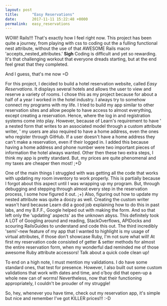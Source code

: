 ```yaml
---
layout: post
title:      "Easy Reservations"
date:       2017-11-11 15:22:48 +0000
permalink:  easy_reservations
---
```



WOW! Rails!!! That's exactly how I feel right now. This project has been quite a journey, from playing with css to coding out the a fulling functional nest attribute, without the use of that AWESOME Rails macro 'accepts_nested_attributes.' **Sigh** Coding is difficult and yet so rewarding. It's that challenging workout that everyone dreads starting, but at the end feel great that they completed. 

And I guess, that's me now =D

For this project, I decided to build a hotel reservation website, called *Easy Reservations*. It displays several hotels and allows the user to view and reserve a variety of rooms. I chose this as my project because for about a half of a year I worked in the hotel industry.  I always try to somehow connect my programs with my life. I tried to build my app similar to other reservation sites and allow people to have access to almost everything, except creating a reservation. Hence, where the log in and registration systems come into play. However, because of Learn's requirement to have ' a nested form that writes to an associated model through a custom attribute writer, ' my users are also required to have a home address, even the ones who register through GitHub. If a user doesn't have a home address they can't make a reservation, even if their logged in. I added this because having a home address and phone number were two important pieces of information the hotel always wanted. Other then these two extra steps, I think my app is pretty standard. But, my prices are quite phenomenal and my taxes are cheaper then most! ;+D

One of the main things I struggled with was getting all the code that works with updating my room inventory to work properly. This is partially because I forgot about this aspect until I was wrapping up my program. But, through debugging and stepping through almost every step in the reservation process, I some how figured it out.  ;+)  Also, figuring out how to update my nested attribute was quite a doozy as well. Creating the custom writer wasn't hard because Learn did a good job explaining how to do this in past labs, and my B.F.F., Google helped out with making the form. And so that left only the 'updating' aspects' as the unknown abyss. This definitely took A LOT of Googling around and reading, StackOverflows, APIDocks and scouring RailsGuides to understand and code this out. The third incredibly 'semi'-new feature of my app that I wanted to highlight is my usage of virtual attributes, if those don't showcase Ruby, I'm not sure what will! At first my reservation code consisted of getter & setter methods for almost the entire reservation form, when my wonderful dad reminded me of those awesome Ruby attribute accessors! Talk about a quick code clean up!

To end on a high note, I must mention my validations. I do have some standard ones, that test for presence. However, I also built out some custom validations that work with dates and time, and o'boy did that open-up a whole new can of worms! Nevertheless, now that their functioning appropriately, I couldn't be prouder of my struggle!

So, hey, whenever you have time, check out my reservation app, it's simple but nice and remember I've got KILLER prices!!! :-D

